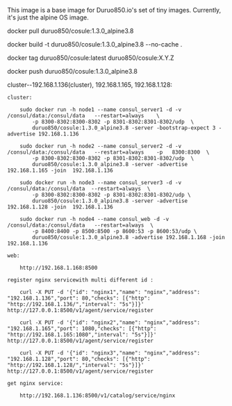 This image is a base image for Duruo850.io's set of tiny images. Currently, it's just the alpine OS image.


docker pull duruo850/cosule:1.3.0_alpine3.8

docker build -t duruo850/cosule:1.3.0_alpine3.8 --no-cache .

docker tag duruo850/cosule:latest duruo850/cosule:X.Y.Z

docker push duruo850/cosule:1.3.0_alpine3.8


cluster--192.168.1.136(cluster), 192.168.1.165, 192.168.1.128:

    cluster: 

        sudo docker run -h node1 --name consul_server1 -d -v /consul/data:/consul/data   --restart=always    \
            -p 8300-8302:8300-8302 -p 8301-8302:8301-8302/udp  \
            duruo850/cosule:1.3.0_alpine3.8 -server -bootstrap-expect 3 -advertise 192.168.1.136
        
        sudo docker run -h node2 --name consul_server2 -d -v /consul/data:/consul/data   --restart=always    -p   8300:8300  \
            -p 8300-8302:8300-8302 -p 8301-8302:8301-8302/udp  \
            duruo850/cosule:1.3.0_alpine3.8 -server -advertise 192.168.1.165 -join  192.168.1.136
            
        sudo docker run -h node3 --name consul_server3 -d -v /consul/data:/consul/data  --restart=always  \
            -p 8300-8302:8300-8302 -p 8301-8302:8301-8302/udp \
            duruo850/cosule:1.3.0_alpine3.8 -server -advertise 192.168.1.128 -join  192.168.1.136
            
        sudo docker run -h node4 --name consul_web -d -v /consul/data:/consul/data   --restart=always  \
            -p 8400:8400 -p 8500:8500 -p 8600:53 -p 8600:53/udp \
            duruo850/cosule:1.3.0_alpine3.8 -advertise 192.168.1.168 -join  192.168.1.136
    
    web:
    
        http://192.168.1.168:8500
        
    register nginx servicewith multi different id :
    
        curl -X PUT -d '{"id": "nginx1","name": "nginx","address": "192.168.1.136","port": 80,"checks": [{"http": "http://192.168.1.136/","interval": "5s"}]}' http://127.0.0.1:8500/v1/agent/service/register
                
        curl -X PUT -d '{"id": "nginx2","name": "nginx","address": "192.168.1.165","port": 1080,"checks": [{"http": "http://192.168.1.165:1080","interval": "5s"}]}' http://127.0.0.1:8500/v1/agent/service/register
        
        curl -X PUT -d '{"id": "nginx3","name": "nginx","address": "192.168.1.128","port": 80,"checks": [{"http": "http://192.168.1.128/","interval": "5s"}]}' http://127.0.0.1:8500/v1/agent/service/register
        
    get nginx service:
    
        http://192.168.1.136:8500/v1/catalog/service/nginx